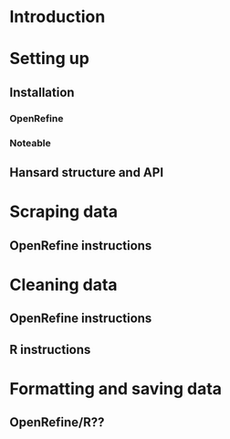 # Introduction

# Setting up

## Installation

### OpenRefine

### Noteable

## Hansard structure and API

# Scraping data

## OpenRefine instructions 

# Cleaning data

## OpenRefine instructions

## R instructions

# Formatting and saving data

## OpenRefine/R??
